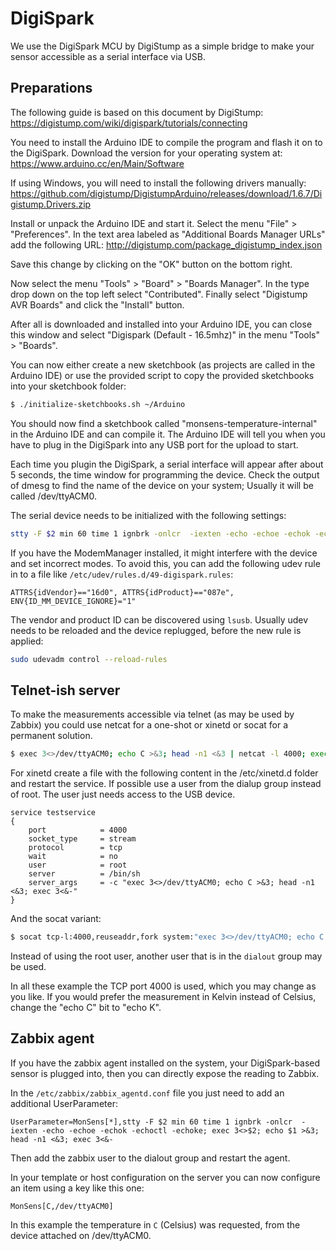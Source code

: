 DigiSpark
=========

We use the DigiSpark MCU by DigiStump as a simple bridge to make your sensor
accessible as a serial interface via USB.

Preparations
------------

The following guide is based on this document by DigiStump:
https://digistump.com/wiki/digispark/tutorials/connecting

You need to install the Arduino IDE to compile the program and flash it on to
the DigiSpark. Download the version for your operating system at:
https://www.arduino.cc/en/Main/Software

If using Windows, you will need to install the following drivers manually:
https://github.com/digistump/DigistumpArduino/releases/download/1.6.7/Digistump.Drivers.zip

Install or unpack the Arduino IDE and start it. Select the menu "File" >
"Preferences". In the text area labeled as "Additional Boards Manager URLs" add
the following URL:
http://digistump.com/package_digistump_index.json

Save this change by clicking on the "OK" button on the bottom right.

Now select the menu "Tools" > "Board" > "Boards Manager". In the type drop down
on the top left select "Contributed". Finally select "Digistump AVR Boards" and
click the "Install" button.

After all is downloaded and installed into your Arduino IDE, you can close this
window and select "Digispark (Default - 16.5mhz)" in the menu "Tools" > "Boards".

You can now either create a new sketchbook (as projects are called in the Arduino
IDE) or use the provided script to copy the provided sketchbooks into your
sketchbook folder:

```bash
$ ./initialize-sketchbooks.sh ~/Arduino
```

You should now find a sketchbook called "monsens-temperature-internal" in the
Arduino IDE and can compile it. The Arduino IDE will tell you when you have to
plug in the DigiSpark into any USB port for the upload to start.

Each time you plugin the DigiSpark, a serial interface will appear after about
5 seconds, the time window for programming the device. Check the output of dmesg
to find the name of the device on your system; Usually it will be called
/dev/ttyACM0.

The serial device needs to be initialized with the following settings:

```bash
stty -F $2 min 60 time 1 ignbrk -onlcr  -iexten -echo -echoe -echok -echoctl -echoke
```

If you have the ModemManager installed, it might interfere with the device and
set incorrect modes. To avoid this, you can add the following udev rule in to
a file like `/etc/udev/rules.d/49-digispark.rules`:

```
ATTRS{idVendor}=="16d0", ATTRS{idProduct}=="087e", ENV{ID_MM_DEVICE_IGNORE}="1"
```

The vendor and product ID can be discovered using `lsusb`. Usually udev needs to
be reloaded and the device replugged, before the new rule is applied:

```bash
sudo udevadm control --reload-rules
```

Telnet-ish server
-----------------

To make the measurements accessible via telnet (as may be used by Zabbix) you
could use netcat for a one-shot or xinetd or socat for a permanent solution.

```bash
$ exec 3<>/dev/ttyACM0; echo C >&3; head -n1 <&3 | netcat -l 4000; exec 3<&-
```

For xinetd create a file with the following content in the /etc/xinetd.d folder
and restart the service. If possible use a user from the dialup group instead of
root. The user just needs access to the USB device.

```xinetd
service testservice
{
    port            = 4000
    socket_type     = stream
    protocol        = tcp
    wait            = no
    user            = root
    server          = /bin/sh
    server_args     = -c "exec 3<>/dev/ttyACM0; echo C >&3; head -n1 <&3; exec 3<&-"
} 
```

And the socat variant:

```bash
$ socat tcp-l:4000,reuseaddr,fork system:"exec 3<>/dev/ttyACM0; echo C >&3; head -n1 <&3; exec 3<&-"
```

Instead of using the root user, another user that is in the `dialout` group may
be used.

In all these example the TCP port 4000 is used, which you may change as you
like. If you would prefer the measurement in Kelvin instead of Celsius, change
the "echo C" bit to "echo K".

Zabbix agent
------------

If you have the zabbix agent installed on the system, your DigiSpark-based
sensor is plugged into, then you can directly expose the reading to Zabbix.

In the `/etc/zabbix/zabbix_agentd.conf` file you just need to add an additional
UserParameter:

```
UserParameter=MonSens[*],stty -F $2 min 60 time 1 ignbrk -onlcr  -iexten -echo -echoe -echok -echoctl -echoke; exec 3<>$2; echo $1 >&3; head -n1 <&3; exec 3<&-
```

Then add the zabbix user to the dialout group and restart the agent.

In your template or host configuration on the server you can now configure an
item using a key like this one:

```
MonSens[C,/dev/ttyACM0]
```

In this example the temperature in `C` (Celsius) was requested, from the device
attached on /dev/ttyACM0.
